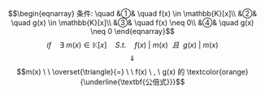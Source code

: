 $$\begin{eqnarray}
条件: \quad
&①& \quad f(x) \in \mathbb{K}[x]\\
&②& \quad g(x) \in \mathbb{K}[x]\\
&③& \quad f(x) \neq 0\\
&④& \quad g(x) \neq 0
\end{eqnarray}$$
$$if \quad \exists \ m(x) \in \mathbb{K}[x] \quad S.t. \quad f(x) \ | \ m(x) \ \ 且\ \ g(x) \ | \ m(x)$$
$$\quad \Downarrow \quad $$
$$m(x)  \ \  \overset{\triangle}{=} \ \ f(x) \ , \ g(x) 的 \textcolor{orange}{\underline{\textbf{公倍式}}}$$
